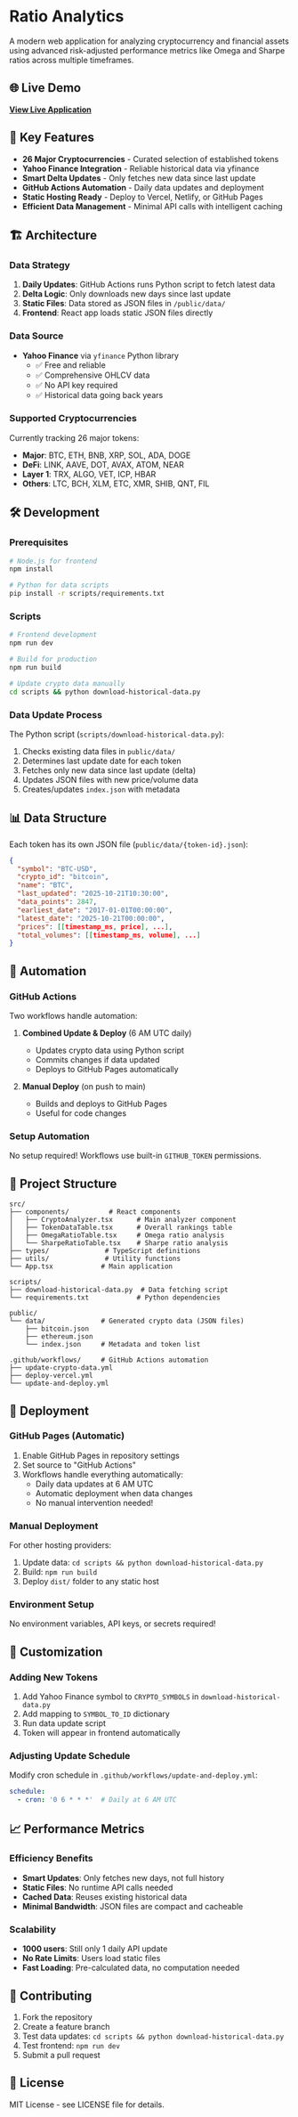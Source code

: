 # Ratio Analytics

A modern web application for analyzing cryptocurrency and financial assets using advanced risk-adjusted performance metrics like Omega and Sharpe ratios across multiple timeframes.

## 🌐 Live Demo
**[View Live Application](https://sandrich.github.io/ratio-analytics/)**

## 🚀 Key Features

- **26 Major Cryptocurrencies** - Curated selection of established tokens
- **Yahoo Finance Integration** - Reliable historical data via yfinance
- **Smart Delta Updates** - Only fetches new data since last update
- **GitHub Actions Automation** - Daily data updates and deployment
- **Static Hosting Ready** - Deploy to Vercel, Netlify, or GitHub Pages
- **Efficient Data Management** - Minimal API calls with intelligent caching

## 🏗️ Architecture

### Data Strategy
1. **Daily Updates**: GitHub Actions runs Python script to fetch latest data
2. **Delta Logic**: Only downloads new days since last update
3. **Static Files**: Data stored as JSON files in `/public/data/`
4. **Frontend**: React app loads static JSON files directly

### Data Source
- **Yahoo Finance** via `yfinance` Python library
  - ✅ Free and reliable
  - ✅ Comprehensive OHLCV data
  - ✅ No API key required
  - ✅ Historical data going back years

### Supported Cryptocurrencies
Currently tracking 26 major tokens:
- **Major**: BTC, ETH, BNB, XRP, SOL, ADA, DOGE
- **DeFi**: LINK, AAVE, DOT, AVAX, ATOM, NEAR
- **Layer 1**: TRX, ALGO, VET, ICP, HBAR
- **Others**: LTC, BCH, XLM, ETC, XMR, SHIB, QNT, FIL

## 🛠️ Development

### Prerequisites
```bash
# Node.js for frontend
npm install

# Python for data scripts
pip install -r scripts/requirements.txt
```

### Scripts
```bash
# Frontend development
npm run dev

# Build for production
npm run build

# Update crypto data manually
cd scripts && python download-historical-data.py
```

### Data Update Process
The Python script (`scripts/download-historical-data.py`):
1. Checks existing data files in `public/data/`
2. Determines last update date for each token
3. Fetches only new data since last update (delta)
4. Updates JSON files with new price/volume data
5. Creates/updates `index.json` with metadata

## 📊 Data Structure

Each token has its own JSON file (`public/data/{token-id}.json`):
```json
{
  "symbol": "BTC-USD",
  "crypto_id": "bitcoin",
  "name": "BTC",
  "last_updated": "2025-10-21T10:30:00",
  "data_points": 2847,
  "earliest_date": "2017-01-01T00:00:00",
  "latest_date": "2025-10-21T00:00:00",
  "prices": [[timestamp_ms, price], ...],
  "total_volumes": [[timestamp_ms, volume], ...]
}
```

## 🤖 Automation

### GitHub Actions
Two workflows handle automation:

1. **Combined Update & Deploy** (6 AM UTC daily)
   - Updates crypto data using Python script
   - Commits changes if data updated
   - Deploys to GitHub Pages automatically
   
2. **Manual Deploy** (on push to main)
   - Builds and deploys to GitHub Pages
   - Useful for code changes

### Setup Automation
No setup required! Workflows use built-in `GITHUB_TOKEN` permissions.

## 📁 Project Structure

```
src/
├── components/          # React components
│   ├── CryptoAnalyzer.tsx      # Main analyzer component
│   ├── TokenDataTable.tsx      # Overall rankings table
│   ├── OmegaRatioTable.tsx     # Omega ratio analysis
│   └── SharpeRatioTable.tsx    # Sharpe ratio analysis
├── types/              # TypeScript definitions
├── utils/              # Utility functions
└── App.tsx            # Main application

scripts/
├── download-historical-data.py  # Data fetching script
└── requirements.txt            # Python dependencies

public/
└── data/              # Generated crypto data (JSON files)
    ├── bitcoin.json
    ├── ethereum.json
    └── index.json     # Metadata and token list

.github/workflows/     # GitHub Actions automation
├── update-crypto-data.yml
├── deploy-vercel.yml
└── update-and-deploy.yml
```

## 🚀 Deployment

### GitHub Pages (Automatic)
1. Enable GitHub Pages in repository settings
2. Set source to "GitHub Actions"
3. Workflows handle everything automatically:
   - Daily data updates at 6 AM UTC
   - Automatic deployment when data changes
   - No manual intervention needed!

### Manual Deployment
For other hosting providers:
1. Update data: `cd scripts && python download-historical-data.py`
2. Build: `npm run build`
3. Deploy `dist/` folder to any static host

### Environment Setup
No environment variables, API keys, or secrets required!

## 🔧 Customization

### Adding New Tokens
1. Add Yahoo Finance symbol to `CRYPTO_SYMBOLS` in `download-historical-data.py`
2. Add mapping to `SYMBOL_TO_ID` dictionary
3. Run data update script
4. Token will appear in frontend automatically

### Adjusting Update Schedule
Modify cron schedule in `.github/workflows/update-and-deploy.yml`:
```yaml
schedule:
  - cron: '0 6 * * *'  # Daily at 6 AM UTC
```

## 📈 Performance Metrics

### Efficiency Benefits
- **Smart Updates**: Only fetches new days, not full history
- **Static Files**: No runtime API calls needed
- **Cached Data**: Reuses existing historical data
- **Minimal Bandwidth**: JSON files are compact and cacheable

### Scalability
- **1000 users**: Still only 1 daily API update
- **No Rate Limits**: Users load static files
- **Fast Loading**: Pre-calculated data, no computation needed

## 🤝 Contributing

1. Fork the repository
2. Create a feature branch
3. Test data updates: `cd scripts && python download-historical-data.py`
4. Test frontend: `npm run dev`
5. Submit a pull request

## 📄 License

MIT License - see LICENSE file for details.
